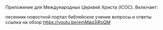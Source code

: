 Приложение для Международных Церквей Христа (ICOC). Включает:

песенник
новостной портал
библейское учение
вопросы и ответы
ссылка на обзор https://youtu.be/emMaq3iRsQM
